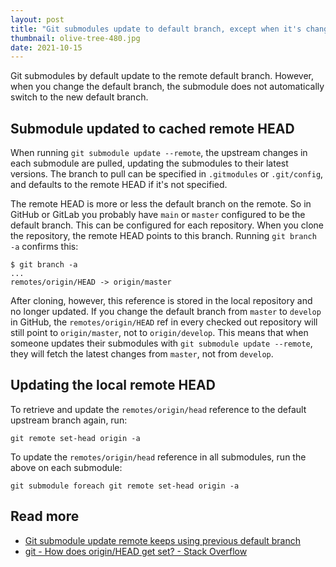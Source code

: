 ```yaml
---
layout: post
title: "Git submodules update to default branch, except when it's changed"
thumbnail: olive-tree-480.jpg
date: 2021-10-15
---
```


Git submodules by default update to the remote default branch. However, when you change the default branch, the submodule does not automatically switch to the new default branch.

<!-- Photo source: https://pixabay.com/photos/olive-tree-old-tree-tree-branches-3579922/ -->

## Submodule updated to cached remote HEAD

When running `git submodule update --remote`, the upstream changes in each submodule are pulled, updating the submodules to their latest versions. The branch to pull can be specified in `.gitmodules` or `.git/config`, and defaults to the remote HEAD if it's not specified.

The remote HEAD is more or less the default branch on the remote. So in GitHub or GitLab you probably have `main` or `master` configured to be the default branch. This can be configured for each repository. When you clone the repository, the remote HEAD points to this branch. Running `git branch -a` confirms this:

```
$ git branch -a
...
remotes/origin/HEAD -> origin/master
```

After cloning, however, this reference is stored in the local repository and no longer updated. If you change the default branch from `master` to `develop` in GitHub, the `remotes/origin/HEAD` ref in every checked out repository will still point to `origin/master`, not to `origin/develop`. This means that when someone updates their submodules with `git submodule update --remote`, they will fetch the latest changes from `master`, not from `develop`.

## Updating the local remote HEAD

To retrieve and update the `remotes/origin/head` reference to the default upstream branch again, run:

```
git remote set-head origin -a
```

To update the `remotes/origin/head` reference in all submodules, run the above on each submodule:

```
git submodule foreach git remote set-head origin -a
```

## Read more

* [Git submodule update remote keeps using previous default branch](https://lore.kernel.org/git/CAA1vfca+kPSsitsZad-bmrd+o1ay60NXZrH2zGLpwN69Px-rtw@mail.gmail.com/T/#u)
* [git - How does origin/HEAD get set? - Stack Overflow](https://stackoverflow.com/questions/8839958/how-does-origin-head-get-set)